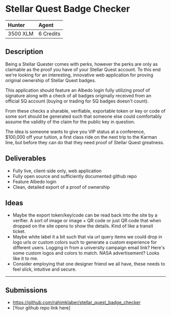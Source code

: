 # Stellar Quest Badge Checker

| Hunter | Agent
| :- | :-
| 3500 XLM | 6 Credits

## Description

Being a Stellar Quester comes with perks, however the perks are only as claimable as the proof you have of your Stellar Quest account. To this end we're looking for an interesting, innovative web application for proving original ownership of Stellar Quest badges.

This application should feature an Albedo login fully utilizing proof of signature along with a check of all badges originally received from an official SQ account (buying or trading for SQ badges doesn't count).

From these checks a sharable, verifiable, exportable token or key or code of some sort should be generated such that someone else could comfortably assume the validity of the claim for the public key in question.

The idea is someone wants to give you VIP status at a conference, $100,000 off your tuition, a first class ride on the next trip to the Karman line, but before they can do that they need proof of Stellar Quest greatness.

## Deliverables

- Fully live, client-side only, web application 
- Fully open source and sufficiently documented github repo
- Feature Albedo login
- Clean, detailed export of a proof of ownership

## Ideas

- Maybe the export token/key/code can be read back into the site by a verifier. A sort of image or image + QR code or just QR code that when dropped on the site opens to show the details. Kind of like a transit ticket.
- Maybe white label it a bit such that via url query items we could drop in logo urls or custom colors such to generate a custom experience for different users. Logging in from a university campaign email link? Here's some custom logos and colors to match. NASA advertisement? Looks like it to me.
- Consider employing that one designer friend we all have, these needs to feel slick, intuitive and secure.

---

## Submissions
- https://github.com/rahimklaber/stellar_quest_badge_checker
- [Your github repo link here]
